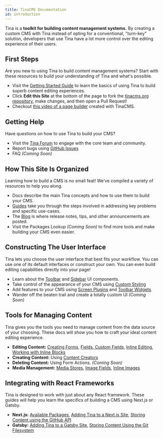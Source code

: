 ```yaml
---
title: TinaCMS Documentation
id: introduction
---
```


Tina is a **toolkit for building content management systems.** By creating a custom CMS with Tina instead of opting for a conventional, "turn-key" solution, developers that use Tina have a lot more control over the editing experience of their users.

## First Steps

Are you new to using Tina to build content management systems? Start with these resources to build your understanding of Tina and what's possible.

- Visit the [Getting Started Guide](/docs/getting-started/introduction 'Getting Started') to learn the basics of using Tina to build superb content editing experiences.
- Click **Edit this Site** at the bottom of the page to fork the [tinacms.org repository](https://github.com/tinacms/tinacms.org 'Tinacms.org Repository'), make changes, and then open a Pull Request!
- Checkout [this video of a page builder](https://youtu.be/4qGz0cP_DSA 'Inline Editing Demo Video') created with TinaCMS.

## Getting Help

Have questions on how to use Tina to build your CMS?

- Visit the [Tina Forum](https://community.tinacms.org 'Tina Forum') to engage with the core team and community.
- Report bugs using [GitHub Issues](https://github.com/tinacms/tinacms/issues 'Tina Github Issues')
- FAQ _(Coming Soon)_

## How This Site Is Organized

Learning how to build a CMS is no small feat! We've compiled a variety of resources to help you along.

- Docs describe the main Tina concepts and how to use them to build your CMS.
- [Guides](/guides 'Tina Guides') take you through the steps involved in addressing key problems and specific use-cases.
- The [Blog](/blog 'Tina Blog') is where release notes, tips, and other announcements are posted.
- Visit the Packages Lookup _(Coming Soon)_ to find more tools and make building your CMS even easier.

## Constructing The User Interface

Tina lets you choose the user interface that best fits your workflow. You can use one of its default interfaces or construct your own. You can even build editing capabilities directly into your page!

- Learn about the [Toolbar](/docs/ui#toolbar-configuration 'Tina Toolbar') and [Sidebar](/docs/ui#sidebar-configuration 'Tina Sidebar') UI components.
- Take control of the appearance of your CMS using [Custom Styling](/docs/ui/styles 'Styles')
- Add features to your CMS using [Screen Plugins](/docs/plugins/screen-plugins 'Screen Plugins') and [Toolbar Widgets](/docs/plugins/toolbar-widgets).
- Wander off the beaten trail and create a totally custom UI _(Coming Soon)_

## Tools for Managing Content

Tina gives you the tools you need to manage content from the data source of your choosing. These docs will show you how to craft your ideal content editing experience.

- **Editing Content:** [Creating Forms](/docs/plugins/forms), [Fields](/docs/plugins/fields),[ Custom Fields](/docs/plugins/fields/custom-fields), [Inline Editing](/docs/ui/inline-editing), [Working with Inline Blocks](/guides//general/inline-blocks/overview)
- **Creating Content:** Using [Content Creators](/docs/plugins/content-creators)
- **Deleting Content:** Using Form Actions. _(Coming Soon)_
- **Media Management:** [Media Stores](/docs/media 'Tina Media Store'), [Image Fields](/docs/plugins/fields/image 'Image Field Plugin'), [Inline Images](/docs/ui/inline-editing/inline-image 'Inline Images')

## Integrating with React Frameworks

Tina is designed to work with just about any React framework. These guides will help you learn the specifics of building a CMS using Next.js or Gatsby.

- **Next.js:** [Available Packages](/docs/nextjs/overview 'Next.js Packages'), [Adding Tina to a Next.js Site](/guides/nextjs/adding-tina/overview 'Adding Tina to a Next.js Site'), [Storing Content using the GitHub API](/guides/nextjs/github-open-authoring/initial-setup 'Using Tina with Next and GitHub')
- **Gatsby:** [Adding Tina to a Gatsby Site](/guides/gatsby/adding-tina/overview), [Storing Content Using the Git Filesystem](/docs/gatsby/manual-setup 'Using Tina with Gatsby and Git')
